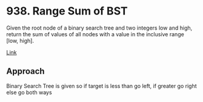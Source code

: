 # 938. Range Sum of BST

Given the root node of a binary search tree and two integers low and high, return the sum of values of all nodes with a value in the inclusive range [low, high].


[Link](https://leetcode.com/problems/range-sum-of-bst/)

## Approach

Binary Search Tree is given so if target is less than go left, if greater go right else go both ways